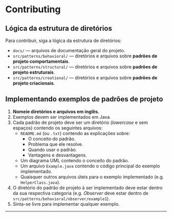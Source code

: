 # Contributing

## Lógica da estrutura de diretórios
Para contribuir, siga a lógica da estrutura de diretórios:

* `docs/` — arquivos de documentação geral do projeto.
* `src/patterns/behavioral/` — diretórios e arquivos sobre **padrões de projeto comportamentais**.
* `src/patterns/structural/` — diretórios e arquivos sobre **padrões de projeto estruturais**.
* `src/patterns/creational/` — diretórios e arquivos sobre **padrões de projeto criacionais**.

## Implementando exemplos de padrões de projeto

1. **Nomeie diretórios e arquivos em inglês.**
2. Exemplos devem ser implementados em Java.
3. Cada padrão de projeto deve ser um diretório (_lowercase_ e sem espaços) contendo os seguintes arquivos: 
    * `README.md` (ou `.txt`) contendo as explicações sobre: 
        * O conceito do padrão.
        * Problema que ele resolve.
        * Quando usar o padrão.
        * Vantagens e desvantagens.
    * Um diagrama UML contendo o conceito do padrão.
    * Um arquivo `Example.java` contendo o código principal do exemplo implementado.
    * Quaisquer outros arquivos úteis para o exemplo implementado (e.g. `HelperClass.java`).
4. O diretório do padrão de projeto à ser implementado deve estar dentro da sua respectiva categoria (e.g. _Observer_ deve estar dentro de `src/patterns/behavioral/observer/example1`).
5. Sinta-se livre para implementar qualquer exemplo.

***